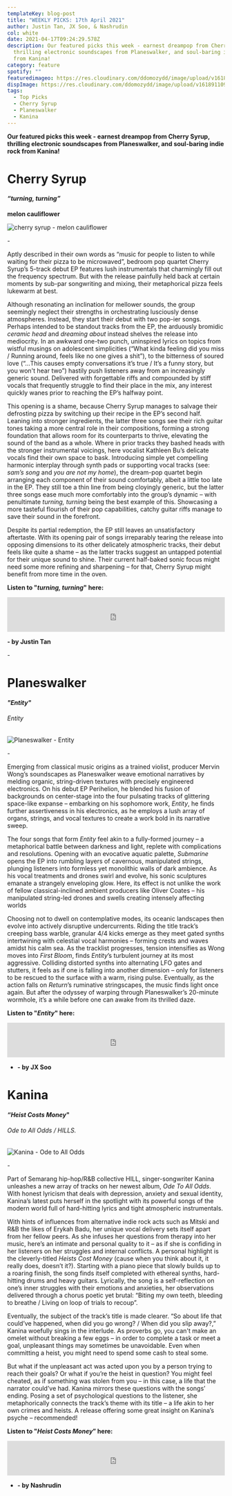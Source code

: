 ```yaml
---
templateKey: blog-post
title: "WEEKLY PICKS: 17th April 2021"
author: Justin Tan, JX Soo, & Nashrudin
col: white
date: 2021-04-17T09:24:29.578Z
description: Our featured picks this week - earnest dreampop from Cherry Syrup,
  thrilling electronic soundscapes from Planeswalker, and soul-baring indie rock
  from Kanina!
category: feature
spotify: ""
featuredimageo: https://res.cloudinary.com/ddomozydd/image/upload/v1618911093/bannerweek_x96jss.jpg
dispImage: https://res.cloudinary.com/ddomozydd/image/upload/v1618911093/cardweek_exefht.jpg
tags:
  - Top Picks
  - Cherry Syrup
  - Planeswalker
  - Kanina
---
```

**Our featured picks this week - earnest dreampop from Cherry Syrup, thrilling electronic soundscapes from Planeswalker, and soul-baring indie rock from Kanina!**

# Cherry Syrup

#### ***“turning, turning”***

**melon cauliflower**

![cherry syrup - melon cauliflower](https://res.cloudinary.com/ddomozydd/image/upload/v1618911093/cherrysyrup_z880qv.jpg "cherry syrup - melon cauliflower")

\-

Aptly described in their own words as “music for people to listen to while waiting for their pizza to be microwaved”, bedroom pop quartet Cherry Syrup’s 5-track debut EP features lush instrumentals that charmingly fill out the frequency spectrum. But with the release painfully held back at certain moments by sub-par songwriting and mixing, their metaphorical pizza feels lukewarm at best.

Although resonating an inclination for mellower sounds, the group seemingly neglect their strengths in orchestrating lusciously dense atmospheres. Instead, they start their debut with two pop-ier songs. Perhaps intended to be standout tracks from the EP, the arduously bromidic *ceramic head* and *dreaming about* instead shelves the release into mediocrity. In an awkward one-two punch, uninspired lyrics on topics from wistful musings on adolescent simplicities (“What kinda feeling did you miss / Running around, feels like no one gives a shit”), to the bitterness of soured love (“...This causes empty conversations it’s true / It’s a funny story, but you won't hear two”) hastily push listeners away from an increasingly generic sound. Delivered with forgettable riffs and compounded by stiff vocals that frequently struggle to find their place in the mix, any interest quickly wanes prior to reaching the EP’s halfway point.

This opening is a shame, because Cherry Syrup manages to salvage their defrosting pizza by switching up their recipe in the EP’s second half. Leaning into stronger ingredients, the latter three songs see their rich guitar tones taking a more central role in their compositions, forming a strong foundation that allows room for its counterparts to thrive, elevating the sound of the band as a whole. Where in prior tracks they bashed heads with the stronger instrumental voicings, here vocalist Kathleen Bu’s delicate vocals find their own space to bask. Introducing simple yet compelling harmonic interplay through synth pads or supporting vocal tracks (see: *sam’s song* and *you are not my home*), the dream-pop quartet begin arranging each component of their sound comfortably, albeit a little too late in the EP. They still toe a thin line from being cloyingly generic, but the latter three songs ease much more comfortably into the group’s dynamic – with penultimate *turning, turning* being the best example of this. Showcasing a more tasteful flourish of their pop capabilities, catchy guitar riffs manage to save their sound in the forefront.

Despite its partial redemption, the EP still leaves an unsatisfactory aftertaste. With its opening pair of songs irreparably tearing the release into opposing dimensions to its other delicately atmospheric tracks, their debut feels like quite a shame – as the latter tracks suggest an untapped potential for their unique sound to shine. Their current half-baked sonic focus might need some more refining and sharpening – for that, Cherry Syrup might benefit from more time in the oven.

**Listen to "*turning, turning*" here:**

<iframe src="https://open.spotify.com/embed/track/2hZp1uHrhUTowlC5LDnyul" width="100%" height="80" frameborder="0" allowtransparency="true" allow="encrypted-media"></iframe>

**\- by Justin Tan**

\-

# Planeswalker

#### ***"Entity"***

###### Entity

![Planeswalker - Entity](https://res.cloudinary.com/ddomozydd/image/upload/v1618911093/planeswalker_hyoznl.jpg "Planeswalker - Entity")

\-

Emerging from classical music origins as a trained violist, producer Mervin Wong’s soundscapes as Planeswalker weave emotional narratives by melding organic, string-driven textures with precisely engineered electronics. On his debut EP Perihelion, he blended his fusion of backgrounds on center-stage into the four pulsating tracks of glittering space-like expanse – embarking on his sophomore work, *Entity*, he finds further assertiveness in his electronics, as he employs a lush array of organs, strings, and vocal textures to create a work bold in its narrative sweep.

The four songs that form *Entity* feel akin to a fully-formed journey – a metaphorical battle between darkness and light, replete with complications and resolutions. Opening with an evocative aquatic palette, *Submarine* opens the EP into rumbling layers of cavernous, manipulated strings, plunging listeners into formless yet monolithic walls of dark ambience. As his vocal treatments and drones swirl and evolve, his sonic sculptures emanate a strangely enveloping glow. Here, its effect is not unlike the work of fellow classical-inclined ambient producers like Oliver Coates – his manipulated string-led drones and swells creating intensely affecting worlds

Choosing not to dwell on contemplative modes, its oceanic landscapes then evolve into actively disruptive undercurrents. Riding the title track’s creeping bass warble, granular 4/4 kicks emerge as they meet gated synths intertwining with celestial vocal harmonies – forming crests and waves amidst his calm sea. As the tracklist progresses, tension intensifies as Wong moves into *First Bloom*, finds *Entity*’s turbulent journey at its most aggressive. Colliding distorted synths into alternating LFO gates and stutters, it feels as if one is falling into another dimension – only for listeners to be rescued to the surface with a warm, rising pulse. Eventually, as the action falls on *Return*’s ruminative stringscapes, the music finds light once again. But after the odyssey of warping through Planeswalker’s 20-minute wormhole, it’s a while before one can awake from its thrilled daze.

**Listen to "*Entity*" here:**

<iframe src="https://open.spotify.com/embed/album/6ZwuiH8caa5Qv6PQtQ7q2u" width="100%" height="80" frameborder="0" allowtransparency="true" allow="encrypted-media"></iframe>

* **\- by JX Soo**

# Kanina

#### ***“Heist Costs Money*"**

###### Ode to All Odds / HILLS.

![Kanina - Ode to All Odds](https://res.cloudinary.com/ddomozydd/image/upload/v1618911093/kanina_l5kpiq.jpg "Kanina - Ode to All Odds")

\-

Part of Semarang hip-hop/R&B collective HILL, singer-songwriter Kanina unleashes a new array of tracks on her newest album, *Ode To All Odds*. With honest lyricism that deals with depression, anxiety and sexual identity, Kanina’s latest puts herself in the spotlight with its powerful songs of the modern world full of hard-hitting lyrics and tight atmospheric instrumentals.

With hints of influences from alternative indie rock acts such as Mitski and R&B the likes of Erykah Badu, her unique vocal delivery sets itself apart from her fellow peers. As she infuses her questions from therapy into her music, here’s an intimate and personal quality to it – as if she is confiding in her listeners on her struggles and internal conflicts. A personal highlight is the cleverly-titled *Heists Cost Money* (cause when you think about it, it really does, doesn’t it?). Starting with a piano piece that slowly builds up to a roaring finish, the song finds itself completed with ethereal synths, hard-hitting drums and heavy guitars. Lyrically, the song is a self-reflection on one’s inner struggles with their emotions and anxieties, her observations delivered through a chorus poetic yet brutal: “Biting my own teeth, bleeding to breathe / Living on loop of trials to recoup”.

Eventually, the subject of the track’s title is made clearer. “So about life that could’ve happened, when did you go wrong? / When did you slip away?,” Kanina woefully sings in the interlude. As proverbs go, you can't make an omelet without breaking a few eggs – in order to complete a task or meet a goal, unpleasant things may sometimes be unavoidable. Even when committing a heist, you might need to spend some cash to steal some.

But what if the unpleasant act was acted upon you by a person trying to reach their goals? Or what if you’re the heist in question? You might feel cheated, as if something was stolen from you – in this case, a life that the narrator could’ve had. Kanina mirrors these questions with the songs’ ending. Posing a set of psychological questions to the listener, she metaphorically connects the track’s theme with its title – a life akin to her own crimes and heists. A release offering some great insight on Kanina’s psyche – recommended!

**Listen to "*Heist Costs Money*” here:**

<iframe src="https://open.spotify.com/embed/track/3v1xU8T7bLNfsWV9UJUNiW" width="100%" height="80" frameborder="0" allowtransparency="true" allow="encrypted-media"></iframe>

* **\- by Nashrudin**